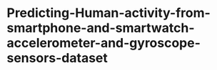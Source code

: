 # Predicting-Human-activity-from-smartphone-and-smartwatch-accelerometer-and-gyroscope-sensors-dataset